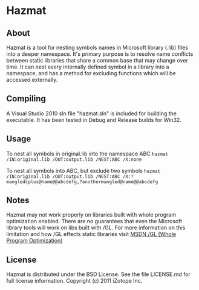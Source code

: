 Hazmat
======

About
-----
Hazmat is a tool for nesting symbols names in Microsoft library (.lib) files into a deeper namespace. It's primary 
purpose is to resolve name conflicts between static libraries that share a common base that may change over time.
It can nest every internally defined symbol in a library into a namespace, and has a method for excluding functions
which will be accessed externally.


Compiling
---------
A Visual Studio 2010 sln file "hazmat.sln" is included for building the executable. It has been tested in Debug and Release
builds for Win32.


Usage
-----
To nest all symbols in original.lib into the namespace ABC
`hazmat /IN:original.lib /OUT:output.lib /NEST:ABC /X:none`

To nest all symbols into ABC, but exclude two symbols
`hazmat /IN:original.lib /OUT:output.lib /NEST:ABC /X:?mangledcplus@name@@abcdefg,?anothermangled@name@@abcdefg`

Notes
-----
Hazmat may not work properly on libraries built with whole program optimization enabled. There are no guarantees that
even the Microsoft library tools will work on libs built with /GL. For more information on this limitation and how
/GL effects static libraries visit [MSDN /GL (Whole Program Optimization)][1]


License
-------
Hazmat is distributed under the BSD License. See the file LICENSE.md for full license information.
Copyright (c) 2011 iZotope Inc.


[1]: http://msdn.microsoft.com/en-us/library/0zza0de8(v=VS.100).aspx
